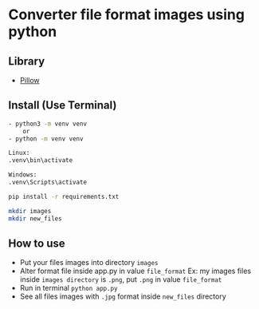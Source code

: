 # Converter file format images using python

## Library

* [Pillow](https://pillow.readthedocs.io/en/stable/)

## Install (Use Terminal)

```bash
- python3 -m venv venv
    or 
- python -m venv venv

Linux:
.venv\bin\activate

Windows:
.venv\Scripts\activate

pip install -r requirements.txt

mkdir images
mkdir new_files
```

## How to use

* Put your files images into directory `images`
* Alter format file inside app.py in value `file_format`
Ex: my images files inside `images directory` is `.png`, put `.png` in value `file_format`
* Run in terminal `python app.py`
* See all files images with `.jpg` format inside `new_files` directory
